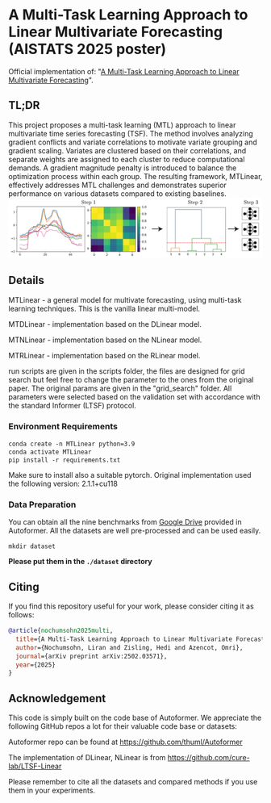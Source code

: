 # A Multi-Task Learning Approach to Linear Multivariate Forecasting (AISTATS 2025 poster)


Official implementation of:
"[A Multi-Task Learning Approach to Linear Multivariate Forecasting](https://arxiv.org/abs/2502.03571)". 

## TL;DR

This project proposes a multi-task learning (MTL) approach to linear multivariate time series forecasting (TSF). The method involves analyzing gradient conflicts and variate correlations to motivate variate grouping and gradient scaling. Variates are clustered based on their correlations, and separate weights are assigned to each cluster to reduce computational demands. A gradient magnitude penalty is introduced to balance the optimization process within each group. The resulting framework, MTLinear, effectively addresses MTL challenges and demonstrates superior performance on various datasets compared to existing baselines.
![image](pics/mtlin.png)


## Details

MTLinear - a general model for multivate forecasting, using multi-task learning techniques. This is the vanilla linear multi-model.

MTDLinear - implementation based on the DLinear model.

MTNLinear - implementation based on the NLinear model.

MTRLinear - implementation based on the RLinear model.

run scripts are given in the scripts folder, the files are designed for grid search but feel free to change the parameter to the ones from the original paper.
The original params are given in the "grid_search" folder. All parameters were selected based on the validation set with accordance with the standard Informer (LTSF) protocol.


### Environment Requirements
```
conda create -n MTLinear python=3.9
conda activate MTLinear
pip install -r requirements.txt
```
Make sure to install also a suitable pytorch. Original implementation used the following version: 2.1.1+cu118

### Data Preparation

You can obtain all the nine benchmarks from [Google Drive](https://drive.google.com/drive/folders/1ZOYpTUa82_jCcxIdTmyr0LXQfvaM9vIy) provided in Autoformer. All the datasets are well pre-processed and can be used easily.

```
mkdir dataset
```
**Please put them in the `./dataset` directory**

## Citing

If you find this repository useful for your work, please consider citing it as follows:

```BibTeX
@article{nochumsohn2025multi,
  title={A Multi-Task Learning Approach to Linear Multivariate Forecasting},
  author={Nochumsohn, Liran and Zisling, Hedi and Azencot, Omri},
  journal={arXiv preprint arXiv:2502.03571},
  year={2025}
}
```


## Acknowledgement


This code is simply built on the code base of Autoformer. We appreciate the following GitHub repos a lot for their valuable code base or datasets:

Autoformer repo can be found at https://github.com/thuml/Autoformer

The implementation of DLinear, NLinear is from https://github.com/cure-lab/LTSF-Linear

Please remember to cite all the datasets and compared methods if you use them in your experiments.
